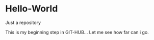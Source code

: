 # Hello-World
Just a repository

This is my beginning step in GIT-HUB... Let me see how far can i go.
